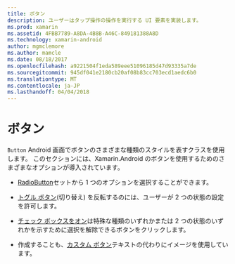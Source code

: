```yaml
---
title: ボタン
description: ユーザーはタップ操作の操作を実行する UI 要素を実装します。
ms.prod: xamarin
ms.assetid: 4FBB7789-A8DA-4B8B-A46C-849181388A8D
ms.technology: xamarin-android
author: mgmclemore
ms.author: mamcle
ms.date: 08/18/2017
ms.openlocfilehash: a9221504f1eda589eee51096185d47d93335a7de
ms.sourcegitcommit: 945df041e2180cb20af08b83cc703ecd1aedc6b0
ms.translationtype: MT
ms.contentlocale: ja-JP
ms.lasthandoff: 04/04/2018
---
```

# <a name="buttons"></a>ボタン

`Button` Android 画面でボタンのさまざまな種類のスタイルを表すクラスを使用します。 このセクションには、Xamarin.Android のボタンを使用するためのさまざまなオプションが導入されています。

-   [RadioButton](~/android/user-interface/controls/buttons/radio-button.md)セットから 1 つのオプションを選択することができます。

-   [トグル ボタン](~/android/user-interface/controls/buttons/toggle-button.md)(切り替え) を反転するのには、ユーザーが 2 つの状態の設定を許可します。

-   [チェック ボックスをオン](~/android/user-interface/controls/buttons/check-box.md)は特殊な種類のいずれかまたは 2 つの状態のいずれかを示すために選択を解除できるボタンをクリックします。

-   作成することも、[カスタム ボタン](~/android/user-interface/controls/buttons/custom-button.md)テキストの代わりにイメージを使用しています。
